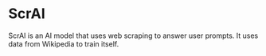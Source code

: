 # ScrAI
ScrAI is an AI model that uses web scraping to answer user prompts.
It uses data from Wikipedia to train itself.
